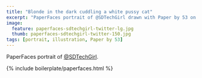 ```yaml
---
title: "Blonde in the dark cuddling a white pussy cat"
excerpt: "PaperFaces portrait of @SDTechGirl drawn with Paper by 53 on an iPad."
image: 
  feature: paperfaces-sdtechgirl-twitter-lg.jpg
  thumb: paperfaces-sdtechgirl-twitter-150.jpg
tags: [portrait, illustration, Paper by 53]
---
```


PaperFaces portrait of [@SDTechGirl](http://twitter.com/SDTechGirl).

{% include boilerplate/paperfaces.html %}